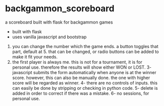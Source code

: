 # backgammon_scoreboard
a scoreboard built with flask for backgammon games

- built with flask
- uses vanilla javascript and bootstrap

1. you can change the number which the game ends. a button toggles that part, default at 5. that can be changed, or radio buttons can be added to make it fit your needs.
2. the first player is always me. this is not for a tournament, it is for personal use. therefore the results will show either WON or LOST.
3- javascript submits the form automatically when anyone is at the winner score. however, this can also be manually done. the one with higher score will be regarded as winner.
4- there are no controls of inputs. this can easily be done by stripping or checking in python code.
5- delete is added in order to correct if there was a mistake.
6- no sessions, for personal use. 
